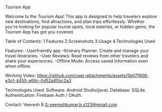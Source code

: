 
Tourism App

Welcome to the Tourism App! This app is designed to help travelers explore new destinations, find attractions, and plan trips effortlessly. Whether you're looking for popular tourist spots, local eateries, or hidden gems, the Tourism App has got you covered.

Table of Contents:
1.Features
2.Screenshots
3.Usage
4.Technologies Used

Features:
-Userfriendly app
-Itinerary Planner: Create and manage your travel itineraries.
-User Reviews: Read reviews from other travelers and share your experiences.
-Offline Mode: Access saved information even when offline.

Working Video:
https://github.com/user-attachments/assets/5b07f908-e3cf-4455-a69c-0d52a65bc2a3

Technologies Used:
Software: Android Studio(java).
Database: SQLite.
Authentication: Firebase Auth / OAuth.

Contact:
Veeresh B S-veereshkumar.b.s123@gmail.com

